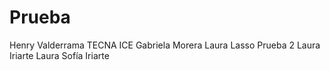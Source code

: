 # Prueba
Henry Valderrama
TECNA ICE
Gabriela Morera
Laura Lasso
Prueba 2
Laura Iriarte
Laura Sofía Iriarte